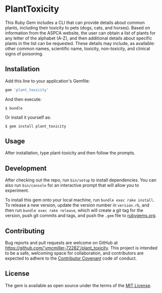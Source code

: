 # PlantToxicity

This Ruby Gem includes a CLI that can provide details about common plants, including their toxicity to pets (dogs, cats, and horses). Based on information from the ASPCA website, the user can obtain a list of plants for any letter of the alphabet (A-Z), and then additional details about specific plants in the list can be requested. These details may include, as available: other common names, scientific name, toxicity, non-toxicity, and clinical signs of poisoning.

## Installation

Add this line to your application's Gemfile:

```ruby
gem 'plant_toxicity'
```

And then execute:

    $ bundle

Or install it yourself as:

    $ gem install plant_toxicity

## Usage

After installation, type plant-toxicity and then follow the prompts.

## Development

After checking out the repo, run `bin/setup` to install dependencies. You can also run `bin/console` for an interactive prompt that will allow you to experiment.

To install this gem onto your local machine, run `bundle exec rake install`. To release a new version, update the version number in `version.rb`, and then run `bundle exec rake release`, which will create a git tag for the version, push git commits and tags, and push the `.gem` file to [rubygems.org](https://rubygems.org).

## Contributing

Bug reports and pull requests are welcome on GitHub at https://github.com/'vmcmiller-72282'/plant_toxicity. This project is intended to be a safe, welcoming space for collaboration, and contributors are expected to adhere to the [Contributor Covenant](http://contributor-covenant.org) code of conduct.


## License

The gem is available as open source under the terms of the [MIT License](http://opensource.org/licenses/MIT).
